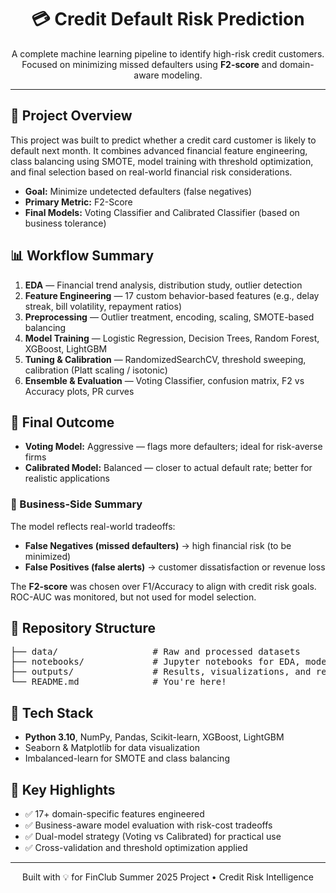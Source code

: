 <h1 align="center">💳 Credit Default Risk Prediction</h1>

<p align="center">
  A complete machine learning pipeline to identify high-risk credit customers.<br>
  Focused on minimizing missed defaulters using <b>F2-score</b> and domain-aware modeling.
</p>

<hr>

<h2>🚀 Project Overview</h2>
<p>
  This project was built to predict whether a credit card customer is likely to default next month. It combines advanced financial feature engineering, class balancing using SMOTE, model training with threshold optimization, and final selection based on real-world financial risk considerations.
</p>

<ul>
  <li><strong>Goal:</strong> Minimize undetected defaulters (false negatives)</li>
  <li><strong>Primary Metric:</strong> F2-Score</li>
  <li><strong>Final Models:</strong> Voting Classifier and Calibrated Classifier (based on business tolerance)</li>
</ul>

<h2>📊 Workflow Summary</h2>
<ol>
  <li><b>EDA</b> — Financial trend analysis, distribution study, outlier detection</li>
  <li><b>Feature Engineering</b> — 17 custom behavior-based features (e.g., delay streak, bill volatility, repayment ratios)</li>
  <li><b>Preprocessing</b> — Outlier treatment, encoding, scaling, SMOTE-based balancing</li>
  <li><b>Model Training</b> — Logistic Regression, Decision Trees, Random Forest, XGBoost, LightGBM</li>
  <li><b>Tuning & Calibration</b> — RandomizedSearchCV, threshold sweeping, calibration (Platt scaling / isotonic)</li>
  <li><b>Ensemble & Evaluation</b> — Voting Classifier, confusion matrix, F2 vs Accuracy plots, PR curves</li>
</ol>

<h2>🎯 Final Outcome</h2>
<ul>
  <li><b>Voting Model:</b> Aggressive — flags more defaulters; ideal for risk-averse firms</li>
  <li><b>Calibrated Model:</b> Balanced — closer to actual default rate; better for realistic applications</li>
</ul>

<h3>📌 Business-Side Summary</h3>
<p>
  The model reflects real-world tradeoffs:
</p>
<ul>
  <li><b>False Negatives (missed defaulters)</b> → high financial risk (to be minimized)</li>
  <li><b>False Positives (false alerts)</b> → customer dissatisfaction or revenue loss</li>
</ul>

<p>
  The <b>F2-score</b> was chosen over F1/Accuracy to align with credit risk goals. ROC-AUC was monitored, but not used for model selection.
</p>

<h2>📁 Repository Structure</h2>
<pre>
├── data/                  # Raw and processed datasets
├── notebooks/             # Jupyter notebooks for EDA, modeling, tuning
├── outputs/               # Results, visualizations, and reports
└── README.md              # You're here!
</pre>

<h2>🧪 Tech Stack</h2>
<ul>
  <li><b>Python 3.10</b>, NumPy, Pandas, Scikit-learn, XGBoost, LightGBM</li>
  <li>Seaborn & Matplotlib for data visualization</li>
  <li>Imbalanced-learn for SMOTE and class balancing</li>
</ul>

<h2>📌 Key Highlights</h2>
<ul>
  <li>✅ 17+ domain-specific features engineered</li>
  <li>✅ Business-aware model evaluation with risk-cost tradeoffs</li>
  <li>✅ Dual-model strategy (Voting vs Calibrated) for practical use</li>
  <li>✅ Cross-validation and threshold optimization applied</li>
</ul>

<hr>
<p align="center">
  Built with 💡 for FinClub Summer 2025 Project • Credit Risk Intelligence
</p>
